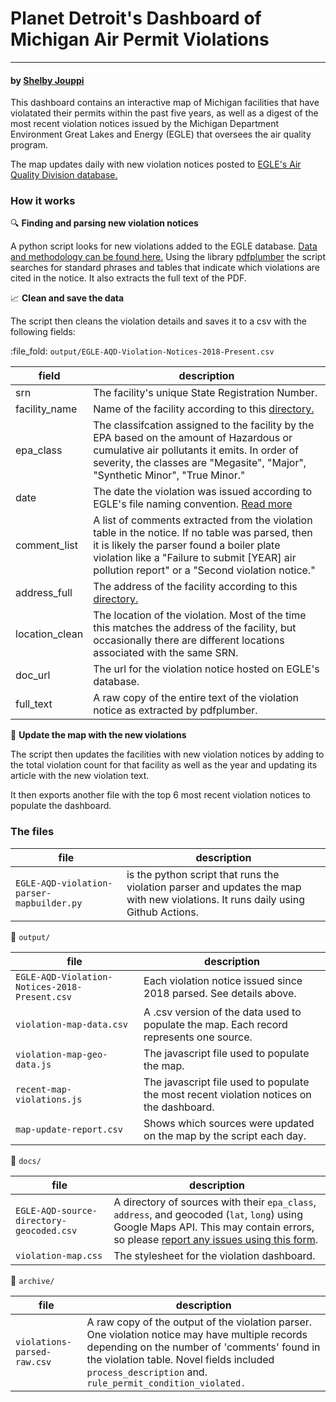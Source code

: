 # Planet Detroit's Dashboard of Michigan Air Permit Violations
----
#### by [Shelby Jouppi](https://www.shelbyjouppi.com)

This dashboard contains an interactive map of Michigan facilities that have violatated their permits within the past five years, as well as a digest of the most recent violation notices issued by the Michigan Department Environment Great Lakes and Energy (EGLE) that oversees the air quality program.

The map updates daily with new violation notices posted to [EGLE's Air Quality Division database.](https://www.egle.state.mi.us/aps/downloads/srn/)

### How it works
🔍 **Finding and parsing new violation notices** 

A python script looks for new violations added to the EGLE database. [Data and methodology can be found here.](https://www.shelbyjouppi.com/egle-air-database) Using the library [pdfplumber](https://github.com/jsvine/pdfplumber) the script searches for standard phrases and tables that indicate which violations are cited in the notice. It also extracts the full text of the PDF.

:chart_with_upwards_trend: **Clean and save the data**

The script then cleans the violation details and saves it to a csv with the following fields:

:file_fold: `output/EGLE-AQD-Violation-Notices-2018-Present.csv`

| field    | description |
| -------- | ------- |
| srn  | The facility's unique State Registration Number. |
| facility_name | Name of the facility according to this [directory.](https://www.deq.state.mi.us/aps/downloads/SRN/Sources_By_ZIP.pdf) |
| epa_class | The classifcation assigned to the facility by the EPA based on the amount of Hazardous or cumulative air pollutants it emits. In order of severity, the classes are "Megasite", "Major", "Synthetic Minor", "True Minor." |
| date | The date the violation was issued according to EGLE's file naming convention. [Read more](https://shelbyjouppi.com/egle-air-database/)|
| comment_list | A list of comments extracted from the violation table in the notice. If no table was parsed, then it is likely the parser found a boiler plate violation like a "Failure to submit [YEAR] air pollution report" or a "Second violation notice." |
| address_full | The address of the facility according to this [directory.](https://www.deq.state.mi.us/aps/downloads/SRN/Sources_By_ZIP.pdf) |
| location_clean | The location of the violation. Most of the time this matches the address of the facility, but occasionally there are different locations associated with the same SRN.|
| doc_url | The url for the violation notice hosted on EGLE's database. |
| full_text | A raw copy of the entire text of the violation notice as extracted by pdfplumber. |

:round_pushpin: **Update the map with the new violations**

The script then updates the facilities with new violation notices by adding to the total violation count for that facility as well as the year and updating its article with the new violation text.

It then exports another file with the top 6 most recent violation notices to populate the dashboard.

### The files
| file    | description |
| -------- | ------- |
| `EGLE-AQD-violation-parser-mapbuilder.py` | is the python script that runs the violation parser and updates the map with new violations. It runs daily using Github Actions. |

:file_folder: `output/`


| file    | description |
| -------- | ------- |
`EGLE-AQD-Violation-Notices-2018-Present.csv` | Each violation notice issued since 2018 parsed. See details above.|
`violation-map-data.csv` | A .csv version of the data used to populate the map. Each record represents one source.
`violation-map-geo-data.js` | The javascript file used to populate the map.|
`recent-map-violations.js` | The javascript file used to populate the most recent violation notices on the dashboard.|
`map-update-report.csv` | Shows which sources were updated on the map by the script each day. |

:file_folder: `docs/`

| file    | description |
| -------- | ------- |
|`EGLE-AQD-source-directory-geocoded.csv` | A directory of sources with their `epa_class`, `address`, and geocoded (`lat`, `long`) using Google Maps API. This may contain errors, so please [report any issues using this form](LINK!!!!).|
|`violation-map.css` | The stylesheet for the violation dashboard.

:file_folder: `archive/`

| file    | description |
| -------- | ------- |
| `violations-parsed-raw.csv` | A raw copy of the output of the violation parser. One violation notice may have multiple records depending on the number of 'comments' found in the violation table. Novel fields included `process_description` and. `rule_permit_condition_violated.`|
